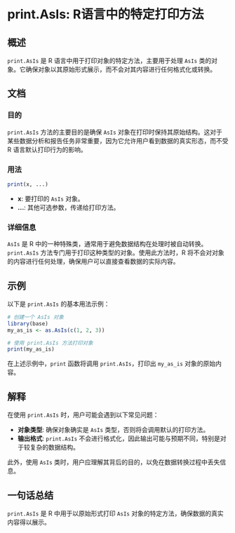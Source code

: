 <!--
Meta Description: # print.AsIs: R语言中的特定打印方法 ## 概述 `print.AsIs` 是 R 语言中用于打印对象的特定方法，主要用于处理 `AsIs` 类的对象。它确保对象以其原始形式展示，而不会对其内容进行任何格式化或转换。 ## 文档 ### 目的 `print.AsIs` 方法的主要目的是...
Meta Keywords: asis, print, my_as_is, r语言中的特定打印方法, 语言中用于打印对象的特定方法
-->

# print.AsIs: R语言中的特定打印方法

## 概述
`print.AsIs` 是 R 语言中用于打印对象的特定方法，主要用于处理 `AsIs` 类的对象。它确保对象以其原始形式展示，而不会对其内容进行任何格式化或转换。

## 文档
### 目的
`print.AsIs` 方法的主要目的是确保 `AsIs` 对象在打印时保持其原始结构。这对于某些数据分析和报告任务非常重要，因为它允许用户看到数据的真实形态，而不受 R 语言默认打印行为的影响。

### 用法
```R
print(x, ...)
```
- **x**: 要打印的 `AsIs` 对象。
- **...**: 其他可选参数，传递给打印方法。

### 详细信息
`AsIs` 是 R 中的一种特殊类，通常用于避免数据结构在处理时被自动转换。`print.AsIs` 方法专门用于打印这种类型的对象。使用此方法时，R 将不会对对象的内容进行任何处理，确保用户可以直接查看数据的实际内容。

## 示例
以下是 `print.AsIs` 的基本用法示例：

```R
# 创建一个 AsIs 对象
library(base)
my_as_is <- as.AsIs(c(1, 2, 3))

# 使用 print.AsIs 方法打印对象
print(my_as_is)
```
在上述示例中，`print` 函数将调用 `print.AsIs`，打印出 `my_as_is` 对象的原始内容。

## 解释
在使用 `print.AsIs` 时，用户可能会遇到以下常见问题：

- **对象类型**: 确保对象确实是 `AsIs` 类型，否则将会调用默认的打印方法。
- **输出格式**: `print.AsIs` 不会进行格式化，因此输出可能与预期不同，特别是对于较复杂的数据结构。

此外，使用 `AsIs` 类时，用户应理解其背后的目的，以免在数据转换过程中丢失信息。

## 一句话总结
`print.AsIs` 是 R 中用于以原始形式打印 `AsIs` 对象的特定方法，确保数据的真实内容得以展示。
